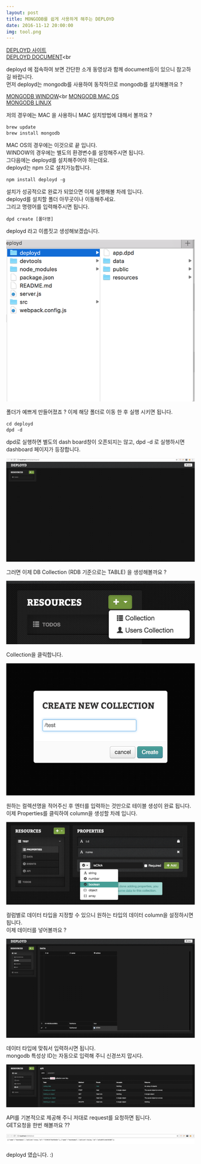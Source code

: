 ```yaml
---
layout: post
title: MONGODB를 쉽게 사용하게 해주는 DEPLOYD
date: 2016-11-12 20:00:00
img: tool.png
---
```


[DEPLOYD 사이트](http://deployd.com)<br>
[DEPLOYD DOCUMENT](http://docs.deployd.com/docs/)<br

deployd 에 접속하여 보면 간단한 소개 동영상과 함께 document등이 있으니 참고하길 바랍니다.  
먼저 deployd는 mongodb를 사용하여 동작하므로 mongodb를 설치해볼까요 ? 
  
[MONGODB WINDOW](https://docs.mongodb.com/manual/tutorial/install-mongodb-on-windows/)<br
[MONGODB MAC OS](https://docs.mongodb.com/manual/tutorial/install-mongodb-on-os-x/) <br>
[MONGODB LINUX](https://docs.mongodb.com/manual/administration/install-on-linux/) <br>

  
저의 경우에는 MAC 을 사용하니 MAC 설치방법에 대해서 볼까요 ?   

```cli
brew update
brew install mongodb
```  

MAC OS의 경우에는 이것으로 끝 입니다.   
WINDOW의 경우에는 별도의 환경변수를 설정해주시면 됩니다.   
그다음에는 deployd를 설치해주어야 하는데요.   
deployd는 npm 으로 설치가능합니다.  

```cli
npm install deployd -g
```


설치가 성공적으로 완료가 되었으면 이제 실행해볼 차례 입니다.   
deployd를 설치할 폴더 아무곳이나 이동해주세요.   
그리고 명령어를 입력해주시면 됩니다.   

```cli
dpd create [폴더명]
```

deployd 라고 이름짓고 생성해보겠습니다.  

![이미지](/images/library/deployd/1.png)  

폴더가 예쁘게 만들어졌죠 ? 
이제 해당 폴더로 이동 한 후 실행 시키면 됩니다.

```cli
cd deployd
dpd -d 
```

dpd로 실행하면 별도의 dash board창이 오픈되지는 않고, dpd -d 로 실행하시면 dashboard 페이지가 등장합니다. 

![이미지](/images/library/deployd/2.png)  
  
그러면 이제 DB Collection (RDB 기준으로는 TABLE) 을 생성해볼까요 ? 

![이미지](/images/library/deployd/3.png)  

Collection을 클릭합니다.   

![이미지](/images/library/deployd/4.png)

원하는 컬렉션명을 적어주신 후 엔터를 입력하는 것만으로 테이블 생성이 완료 됩니다.  
이제 Properties를 클릭하여 column을 생성할 차례 입니다.  

![이미지](/images/library/deployd/5.png)

컬럼별로 데이터 타입을 지정할 수 있으니 원하는 타입의 데이터 column을 설정하시면 됩니다.  
이제 데이터를 넣어볼까요 ?    

![이미지](/images/library/deployd/6.png)

데이터 타입에 맞춰서 입력하시면 됩니다.   
mongodb 특성상 ID는 자동으로 입력해 주니 신경쓰지 맙시다. 

![이미지](/images/library/deployd/7.png)

API를 기본적으로 제공해 주니 저대로 request를 요청하면 됩니다.   
GET요청을 한번 해볼까요 ??   

![이미지](/images/library/deployd/8.png)

deployd 였습니다. :)
